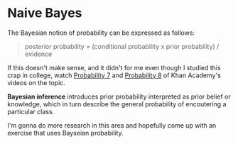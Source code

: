 # Naive Bayes #
The Bayesian notion of probability can be expressed as follows: 

> posterior probability = (conditional probability x prior probability) / evidence

If this doesn't make sense, and it didn't for me even though I studied this crap in college, watch <a href="https://www.youtube.com/watch?v=BLcgeLALLnc" target="_blank">Probability 7</a> and <a href="https://www.youtube.com/watch?v=VVr8snbaxZg" target="_blank"> Probability 8</a> of Khan Academy's videos on the topic.

<strong>Bayesian inference</strong> introduces prior probability interpreted as prior belief or knowledge, which in turn describe the general probability of encoutering a particular class. 

I'm gonna do more research in this area and hopefully come up with an exercise that uses Bayseian probability.


